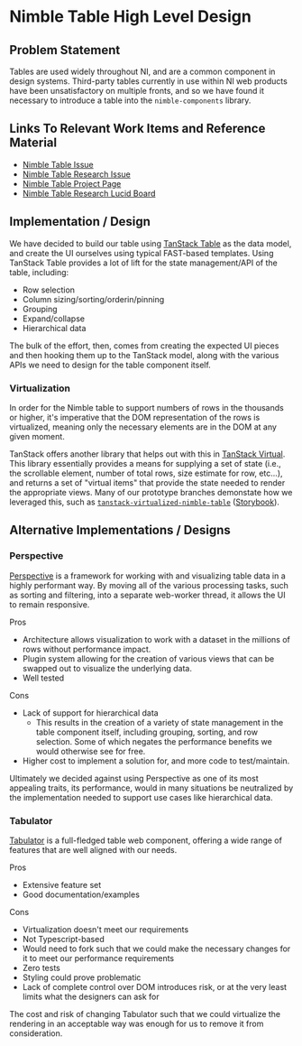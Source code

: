 # Nimble Table High Level Design

## Problem Statement

Tables are used widely throughout NI, and are a common component in design systems. Third-party tables currently in use within NI web products have been unsatisfactory on multiple fronts, and so we have found it necessary to introduce a table into the `nimble-components` library.

## Links To Relevant Work Items and Reference Material

-   [Nimble Table Issue](https://github.com/ni/nimble/issues/283)
-   [Nimble Table Research Issue](https://github.com/ni/nimble/issues/285)
-   [Nimble Table Project Page](https://github.com/orgs/ni/projects/11)
-   [Nimble Table Research Lucid Board](https://lucid.app/lucidspark/31f2314d-dd8e-46fd-8fc1-6e9f66700bb3/edit?viewport_loc=-6023%2C-26311%2C35411%2C20921%2CloaYwcZLRray4&invitationId=inv_38839ad5-72b2-4975-ab7a-6d8be33c960c)

## Implementation / Design

We have decided to build our table using [TanStack Table](https://tanstack.com/table/v8) as the data model, and create the UI ourselves using typical FAST-based templates. Using TanStack Table provides a lot of lift for the state management/API of the table, including:

-   Row selection
-   Column sizing/sorting/orderin/pinning
-   Grouping
-   Expand/collapse
-   Hierarchical data

The bulk of the effort, then, comes from creating the expected UI pieces and then hooking them up to the TanStack model, along with the various APIs we need to design for the table component itself.

### Virtualization

In order for the Nimble table to support numbers of rows in the thousands or higher, it's imperative that the DOM representation of the rows is virtualized, meaning only the necessary elements are in the DOM at any given moment.

TanStack offers another library that helps out with this in [TanStack Virtual](https://tanstack.com/virtual/v3). This library essentially provides a means for supplying a set of state (i.e., the scrollable element, number of total rows, size estimate for row, etc...), and returns a set of "virtual items" that provide the state needed to render the appropriate views. Many of our prototype branches demonstate how we leveraged this, such as [`tanstack-virtualized-nimble-table`](https://github.com/ni/nimble/tree/tanstack-virutalized-nimble-table) ([Storybook](https://60e89457a987cf003efc0a5b-haosfwmjoq.chromatic.com/iframe.html?args=&id=table--table-story&viewMode=story)).

## Alternative Implementations / Designs

### Perspective

[Perspective](https://perspective.finos.org/) is a framework for working with and visualizing table data in a highly performant way. By moving all of the various processing tasks, such as sorting and filtering, into a separate web-worker thread, it allows the UI to remain responsive.

Pros

-   Architecture allows visualization to work with a dataset in the millions of rows without performance impact.
-   Plugin system allowing for the creation of various views that can be swapped out to visualize the underlying data.
-   Well tested

Cons

-   Lack of support for hierarchical data
    -   This results in the creation of a variety of state management in the table component itself, including grouping, sorting, and row selection. Some of which negates the performance benefits we would otherwise see for free.
-   Higher cost to implement a solution for, and more code to test/maintain.

Ultimately we decided against using Perspective as one of its most appealing traits, its performance, would in many situations be neutralized by the implementation needed to support use cases like hierarchical data.

### Tabulator

[Tabulator](https://tabulator.info/) is a full-fledged table web component, offering a wide range of features that are well aligned with our needs.

Pros

-   Extensive feature set
-   Good documentation/examples

Cons

-   Virtualization doesn't meet our requirements
-   Not Typescript-based
-   Would need to fork such that we could make the necessary changes for it to meet our performance requirements
-   Zero tests
-   Styling could prove problematic
-   Lack of complete control over DOM introduces risk, or at the very least limits what the designers can ask for

The cost and risk of changing Tabulator such that we could virtualize the rendering in an acceptable way was enough for us to remove it from consideration.
